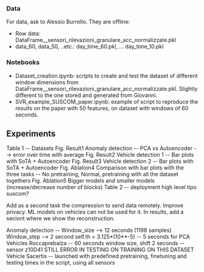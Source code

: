 ### Data

For data, ask to Alessio Burrello.
They are offline:
- Row data:  DataFrame__sensori_rilevazioni_granulare_acc_normalizzate.pkl
- data_60, data_50, ..etc.: day_time_60.pkl, ...  day_time_10.pkl

### Notebooks

- Dataset_creation.ipynb: scripts to create and test the dataset of different window dimensions from DataFrame__sensori_rilevazioni_granulare_acc_normalizzate.pkl. Slightly different to the one stored and generated from Giovanni.
- SVR_example_SUSCOM_paper.ipynb: example of script to reproduce the results on the paper with 50 features, on dataset with windows of 60 seconds. 


## Experiments
Table 1 -- Datasets
Fig. Result1 Anomaly detection -- PCA vs Autoencoder --> error over time with average
Fig. Result2 Vehicle detection 1 -- Bar plots with SoTA + Autoencoder
Fig. Result3 Vehicle detection 2 -- Bar plots with SoTA + Autoencoder
Fig. Ablation4 Comparison with bar plots with the three tasks -- No pretraining, Normal, pretraining with all the dataset togethers
Fig. Ablation5 Bigger models and smaller models (increase/decrease number of blocks)
Table 2 -- deployment high level tipo suscom?

Add as a second task the compression to send data remotely. Improve privacy. ML models on vehicles can not be used for it. In results, add a seciont where we show the reconstruction.

Anomaly detection -- Window_size --> 12 seconds  (1198 samples) Window_step --> 2 second self.th = 3.125*(10**-5) -- 5 seconds for PCA
Vehicles Roccaprebalza -- 60 seconds window size, shift 2 seconds -- sensor z10D41
STILL ERROR IN TESTING ON TRAINING ON THIS DATASET
Vehicle Sacertis -- launched with predefined pretraining, finetuning and testing times in the script, using all sensors